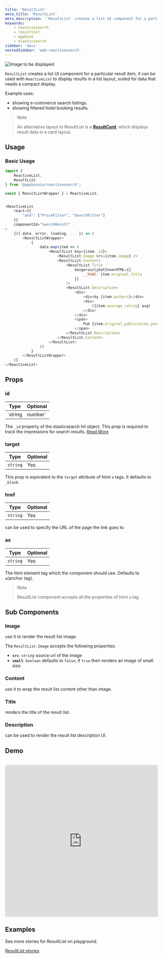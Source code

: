 ```yaml
---
title: 'ResultList'
meta_title: 'ResultList'
meta_description: '`ResultList` creates a list UI component for a particular result item, it can be used with `ReactiveList` to display results in a list layout, suited for data that needs a compact display.'
keywords:
    - reactivesearch
    - resultlist
    - appbase
    - elasticsearch
sidebar: 'docs'
nestedSidebar: 'web-reactivesearch'
---
```


![Image to be displayed](https://i.imgur.com/iY2csRm.png)

`ResultList` creates a list UI component for a particular result item, it can be used with `ReactiveList` to display results in a list layout, suited for data that needs a compact display.

Example uses:

-   showing e-commerce search listings.
-   showing filtered hotel booking results.

> Note
>
> An alternative layout to ResultList is a [**ResultCard**](/docs/reactivesearch/v4/result/resultcard/), which displays result data in a card layout.

## Usage

### Basic Usage
```js
import {
    ReactiveList,
    ResultList
} from '@appbaseio/reactivesearch';

const { ResultListWrapper } = ReactiveList;


<ReactiveList
    react={{
        "and": ["PriceFilter", "SearchFilter"]
    }}
    componentId="SearchResult"
>
    {({ data, error, loading, ... }) => (
        <ResultListWrapper>
            {
                data.map(item => (
                    <ResultList key={item._id}>
                        <ResultList.Image src={item.image} />
                        <ResultList.Content>
                            <ResultList.Title
                                dangerouslySetInnerHTML={{
                                    __html: item.original_title
                                }}
                            />
                            <ResultList.Description>
                                <div>
                                    <div>by {item.authors}</div>
                                    <div>
                                        ({item.average_rating} avg)
                                    </div>
                                </div>
                                <span>
                                    Pub {item.original_publication_year}
                                </span>
                            </ResultList.Description>
                        </ResultList.Content>
                    </ResultList>
                ))
            }
        </ResultListWrapper>
    )}
</ReactiveList>
```

## Props

### id

| Type | Optional |
|------|----------|
|  `string|number` |   Yes   |

The `_id` property of the elasticsearch hit object. This prop is required to track the impressions for search results. [Read More](/docs/reactivesearch/v4/advanced/analytics#track-impressions-for-search-results)
### target

| Type | Optional |
|------|----------|
|  `string` |   Yes   |

This prop is equivalent to the `target` attribute of html `a` tags. It defaults to `_blank`.
### href

| Type | Optional |
|------|----------|
|  `string` |   Yes   |

can be used to specify the URL of the page the link goes to
### as

| Type | Optional |
|------|----------|
|  `string` |   Yes   |

The html element tag which the component should use. Defaults to `a`(anchor tag).

> Note
>
> ResultList component accepts all the properties of html `a` tag.

## Sub Components

### Image
use it to render the result list image.
<br/>

The `ResultList.Image` accepts the following properties:
-   **`src`**: `string`
    source url of the image
-   **`small`**: `boolean`
    defaults to `false`, if `true` then renders an image of small size.

### Content
use it to wrap the result list content other than image.
### Title
renders the title of the result list.
### Description
can be used to render the result list description UI.

## Demo

<br />

<iframe src="https://codesandbox.io/embed/github/appbaseio/reactivesearch/tree/next/packages/web/examples/ResultList" style="width:100%; height:500px; border:0; border-radius: 4px; overflow:hidden;" sandbox="allow-modals allow-forms allow-popups allow-scripts allow-same-origin"></iframe>

## Examples

See more stories for ResultList on playground.

<a href="https://opensource.appbase.io/playground/?selectedKind=Result%20components%2FResultList" target="_blank">ResultList stories</a>
